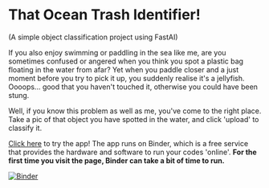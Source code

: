 # That Ocean Trash Identifier!

(A simple object classification project using FastAI)

If you also enjoy swimming or paddling in the sea like me, are you sometimes confused or angered when you think you spot a plastic bag floating in the water from afar? Yet when you paddle closer and a just moment before you try to pick it up, you suddenly realise it's a jellyfish. Oooops... good that you haven't touched it, otherwise you could have been stung.

Well, if you know this problem as well as me, you've come to the right place. Take a pic of that object you have spotted in the water, and click 'upload' to classify it.


[Click here](https://mybinder.org/v2/gh/jonkingseestheworld/plastic_identifier_voila/master?urlpath=voila%2Frender%2Fplastic_identifier_voila2.ipynb
) to try the app! The app runs on Binder, which is a free service that provides the hardware and software to run your codes 'online'. **For the first time you visit the page, Binder can take a bit of time to run.**


[![Binder](https://mybinder.org/badge_logo.svg)](https://mybinder.org/v2/gh/jonkingseestheworld/plastic_identifier_voila/master?urlpath=voila%2Frender%2Fplastic_identifier_voila2.ipynb)

